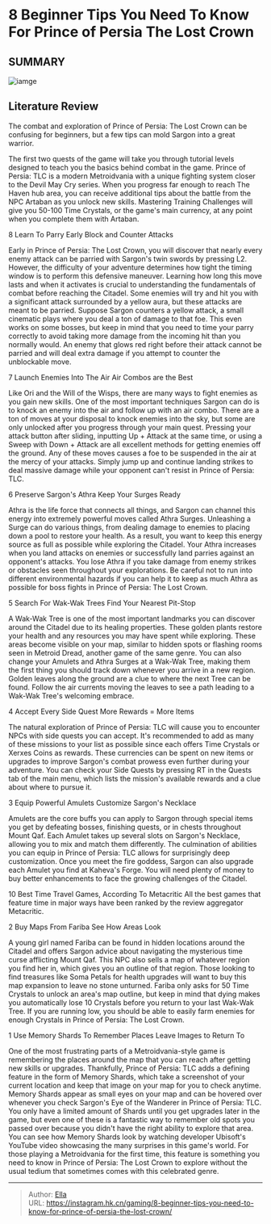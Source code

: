 # 8 Beginner Tips You Need To Know For Prince of Persia The Lost Crown


## SUMMARY 

![iamge](https://static1.srcdn.com/wordpress/wp-content/uploads/2024/01/7-10-beginner-tips-you-need-to-know-for-prince-of-persia-the-lost-crown.jpg)

## Literature Review

The combat and exploration of Prince of Persia: The Lost Crown can be confusing for beginners, but a few tips can mold Sargon into a great warrior.





The first two quests of the game will take you through tutorial levels designed to teach you the basics behind combat in the game. Prince of Persia: TLC is a modern Metroidvania with a unique fighting system closer to the Devil May Cry series. When you progress far enough to reach The Haven hub area, you can receive additional tips about the battle from the NPC Artaban as you unlock new skills.
Mastering Training Challenges will give you 50-100 Time Crystals, or the game&#39;s main currency, at any point when you complete them with Artaban.











 








 8  Learn To Parry Early 
Block and Counter Attacks
        

Early in Prince of Persia: The Lost Crown, you will discover that nearly every enemy attack can be parried with Sargon&#39;s twin swords by pressing L2. However, the difficulty of your adventure determines how tight the timing window is to perform this defensive maneuver. Learning how long this move lasts and when it activates is crucial to understanding the fundamentals of combat before reaching the Citadel.
Some enemies will try and hit you with a significant attack surrounded by a yellow aura, but these attacks are meant to be parried. Suppose Sargon counters a yellow attack, a small cinematic plays where you deal a ton of damage to that foe. This even works on some bosses, but keep in mind that you need to time your parry correctly to avoid taking more damage from the incoming hit than you normally would.
An enemy that glows red right before their attack cannot be parried and will deal extra damage if you attempt to counter the unblockable move.







 7  Launch Enemies Into The Air 
Air Combos are the Best
        

Like Ori and the Will of the Wisps, there are many ways to fight enemies as you gain new skills. One of the most important techniques Sargon can do is to knock an enemy into the air and follow up with an air combo. There are a ton of moves at your disposal to knock enemies into the sky, but some are only unlocked after you progress through your main quest.
Pressing your attack button after sliding, inputting Up &#43; Attack at the same time, or using a Sweep with Down &#43; Attack are all excellent methods for getting enemies off the ground. Any of these moves causes a foe to be suspended in the air at the mercy of your attacks. Simply jump up and continue landing strikes to deal massive damage while your opponent can&#39;t resist in Prince of Persia: TLC.





 6  Preserve Sargon&#39;s Athra 
Keep Your Surges Ready


 







Athra is the life force that connects all things, and Sargon can channel this energy into extremely powerful moves called Athra Surges. Unleashing a Surge can do various things, from dealing damage to enemies to placing down a pool to restore your health. As a result, you want to keep this energy source as full as possible while exploring the Citadel.
Your Athra increases when you land attacks on enemies or successfully land parries against an opponent&#39;s attacks. You lose Athra if you take damage from enemy strikes or obstacles seen throughout your explorations. Be careful not to run into different environmental hazards if you can help it to keep as much Athra as possible for boss fights in Prince of Persia: The Lost Crown.





 5  Search For Wak-Wak Trees 
Find Your Nearest Pit-Stop
        

A Wak-Wak Tree is one of the most important landmarks you can discover around the Citadel due to its healing properties. These golden plants restore your health and any resources you may have spent while exploring. These areas become visible on your map, similar to hidden spots or flashing rooms seen in Metroid Dread, another game of the same genre.
You can also change your Amulets and Athra Surges at a Wak-Wak Tree, making them the first thing you should track down whenever you arrive in a new region. Golden leaves along the ground are a clue to where the next Tree can be found. Follow the air currents moving the leaves to see a path leading to a Wak-Wak Tree&#39;s welcoming embrace.





 4  Accept Every Side Quest 
More Rewards = More Items
        

The natural exploration of Prince of Persia: TLC will cause you to encounter NPCs with side quests you can accept. It&#39;s recommended to add as many of these missions to your list as possible since each offers Time Crystals or Xerxes Coins as rewards. These currencies can be spent on new items or upgrades to improve Sargon&#39;s combat prowess even further during your adventure.
You can check your Side Quests by pressing RT in the Quests tab of the main menu, which lists the mission&#39;s available rewards and a clue about where to pursue it.







 3  Equip Powerful Amulets 
Customize Sargon&#39;s Necklace


 







Amulets are the core buffs you can apply to Sargon through special items you get by defeating bosses, finishing quests, or in chests throughout Mount Qaf. Each Amulet takes up several slots on Sargon&#39;s Necklace, allowing you to mix and match them differently. The culmination of abilities you can equip in Prince of Persia: TLC allows for surprisingly deep customization.
Once you meet the fire goddess, Sargon can also upgrade each Amulet you find at Kaheva&#39;s Forge. You will need plenty of money to buy better enhancements to face the growing challenges of the Citadel.
            
 
 10 Best Time Travel Games, According To Metacritic 
All the best games that feature time in major ways have been ranked by the review aggregator Metacritic.








 2  Buy Maps From Fariba 
See How Areas Look
        

A young girl named Fariba can be found in hidden locations around the Citadel and offers Sargon advice about navigating the mysterious time curse afflicting Mount Qaf. This NPC also sells a map of whatever region you find her in, which gives you an outline of that region. Those looking to find treasures like Soma Petals for health upgrades will want to buy this map expansion to leave no stone unturned.
Fariba only asks for 50 Time Crystals to unlock an area&#39;s map outline, but keep in mind that dying makes you automatically lose 10 Crystals before you return to your last Wak-Wak Tree. If you are running low, you should be able to easily farm enemies for enough Crystals in Prince of Persia: The Lost Crown.





 1  Use Memory Shards To Remember Places 
Leave Images to Return To


One of the most frustrating parts of a Metroidvania-style game is remembering the places around the map that you can reach after getting new skills or upgrades. Thankfully, Prince of Persia: TLC adds a defining feature in the form of Memory Shards, which take a screenshot of your current location and keep that image on your map for you to check anytime.
Memory Shards appear as small eyes on your map and can be hovered over whenever you check Sargon&#39;s Eye of the Wanderer in Prince of Persia: TLC. You only have a limited amount of Shards until you get upgrades later in the game, but even one of these is a fantastic way to remember old spots you passed over because you didn&#39;t have the right ability to explore that area.
You can see how Memory Shards look by watching developer Ubisoft&#39;s YouTube video showcasing the many surprises in this game&#39;s world. For those playing a Metroidvania for the first time, this feature is something you need to know in Prince of Persia: The Lost Crown to explore without the usual tedium that sometimes comes with this celebrated genre.


---

> Author: [Ella](https://instagram.hk.cn/)  
> URL: https://instagram.hk.cn/gaming/8-beginner-tips-you-need-to-know-for-prince-of-persia-the-lost-crown/  

